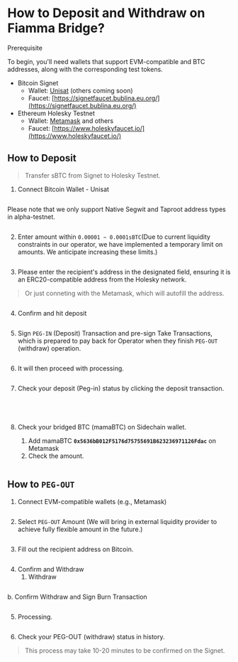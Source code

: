 # How to Deposit and Withdraw on Fiamma Bridge?

Prerequisite

To begin, you'll need wallets that support EVM-compatible and BTC addresses, along with the corresponding test tokens.

* Bitcoin Signet
  * Wallet: [Unisat](https://unisat.io/) (others coming soon)
  * Faucet: [https://signetfaucet.bublina.eu.org/](https://signetfaucet.bublina.eu.org/)
* Ethereum Holesky Testnet
  * Wallet: [Metamask](https://metamask.io/) and others
  * Faucet: [https://www.holeskyfaucet.io/](https://www.holeskyfaucet.io/)



## How to Deposit

> Transfer sBTC from Signet to Holesky Testnet.

1. Connect Bitcoin Wallet - Unisat

<figure><img src="../../../../.gitbook/assets/img_v3_02gs_9236ece3-7c26-4f86-a525-085d6ce21dhu.png" alt=""><figcaption></figcaption></figure>

Please note that we only support Native Segwit and Taproot address types in alpha-testnet.&#x20;

<figure><img src="../../../../.gitbook/assets/img_v3_02gs_af43b911-befc-4d65-bcef-4367cc16f4hu.png" alt=""><figcaption></figcaption></figure>

2. Enter amount within `0.00001 ~ 0.0001sBTC`(Due to current liquidity constraints in our operator, we have implemented a temporary limit on amounts. We anticipate increasing these limits.)

<figure><img src="../../../../.gitbook/assets/img_v3_02gs_bdeda497-b65b-427f-955a-84da7905eehu.png" alt=""><figcaption></figcaption></figure>

3. Please enter the recipient's address in the designated field, ensuring it is an ERC20-compatible address from the Holesky network.

> Or just conneting with the Metamask, which will autofill the address.

<figure><img src="../../../../.gitbook/assets/image (22).png" alt=""><figcaption></figcaption></figure>

4. Confirm and hit deposit

<figure><img src="../../../../.gitbook/assets/818d9f09-8f48-4cf7-9112-71d65dfea58a.jpeg" alt=""><figcaption></figcaption></figure>



5. Sign `PEG-IN` (Deposit) Transaction and pre-sign Take Transactions, which is prepared to pay back for Operator when they finish `PEG-OUT` (withdraw) operation.

<figure><img src="../../../../.gitbook/assets/img_v3_02gs_8008e31e-44c7-430e-bfec-630e3b6746hu.jpg" alt=""><figcaption></figcaption></figure>

6. It will then proceed with processing.

<figure><img src="../../../../.gitbook/assets/img_v3_02gs_92e17cd5-60b8-4202-8ab8-296558b627hu.jpg" alt=""><figcaption></figcaption></figure>

7. Check your deposit (Peg-in) status by clicking the deposit transaction. &#x20;

<figure><img src="../../../../.gitbook/assets/2afc9d55-b064-4863-a096-9563fbfe869b.jpeg" alt=""><figcaption></figcaption></figure>

<figure><img src="../../../../.gitbook/assets/img_v3_02gs_e88f30f7-8988-42b2-9cea-6a93904b3bhu.jpg" alt=""><figcaption></figcaption></figure>

<figure><img src="../../../../.gitbook/assets/img_v3_02gs_f4026fd5-460b-4083-94b5-d3a0cb4c69hu.jpg" alt=""><figcaption></figcaption></figure>

<figure><img src="../../../../.gitbook/assets/img_v3_02gs_ecb1bb1a-eb2a-4663-aa6d-97ac672050hu.jpg" alt=""><figcaption></figcaption></figure>

8.  Check your bridged BTC (mamaBTC) on Sidechain wallet.

    1. Add mamaBTC **`0x5636bB012F5176d75755691B623236971126Fdac`**  on Metamask
    2. Check the amount.

    <figure><img src="../../../../.gitbook/assets/img_v3_02gs_88b6404c-995c-4c14-a501-41f843fa38hu.jpg" alt=""><figcaption></figcaption></figure>



## How to `PEG-OUT`

1. Connect EVM-compatible wallets (e.g., Metamask)

<figure><img src="../../../../.gitbook/assets/20241124-163845.jpeg" alt=""><figcaption></figcaption></figure>

2. Select `PEG-OUT` Amount (We will bring in external liquidity provider to achieve fully flexible amount in the future.)

<figure><img src="../../../../.gitbook/assets/d0e80137-af32-4f11-9dce-33d821ea2150.jpeg" alt=""><figcaption></figcaption></figure>

3. Fill out the recipient address on Bitcoin.

<figure><img src="../../../../.gitbook/assets/20241122-223739.png" alt=""><figcaption></figcaption></figure>

4. Confirm and Withdraw
   1. Withdraw

<figure><img src="../../../../.gitbook/assets/img_v3_02gs_a86402b6-c4d6-46a0-8018-575646eb96hu (1).png" alt=""><figcaption></figcaption></figure>

b. Confirm Withdraw and Sign Burn Transaction

<figure><img src="../../../../.gitbook/assets/img_v3_02gs_b3a1aa0b-667c-4a3e-98d8-ed617bc840hu.jpg" alt=""><figcaption></figcaption></figure>

5. Processing.&#x20;

<figure><img src="../../../../.gitbook/assets/img_v3_02gs_4e8c0ce0-f9c3-4921-bd17-e388c8056ahu.jpg" alt=""><figcaption></figcaption></figure>

6. Check your PEG-OUT (withdraw) status in history.

> This process may take 10-20 minutes to be confirmed on the Signet.

<figure><img src="../../../../.gitbook/assets/img_v3_02gs_8e546016-21aa-4cc0-9347-192f40df1fhu.jpg" alt=""><figcaption></figcaption></figure>

<figure><img src="../../../../.gitbook/assets/img_v3_02gs_098c5537-2c5b-4421-92bc-cd1a57000ehu.jpg" alt=""><figcaption></figcaption></figure>

<figure><img src="../../../../.gitbook/assets/image (25).png" alt=""><figcaption></figcaption></figure>

























